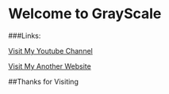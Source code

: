 # Welcome to GrayScale

###Links:

[Visit My Youtube Channel](https://youtube.com/c/AetherLapse)

[Visit My Another Website](https://aetherlapse.ga)

##Thanks for Visiting
